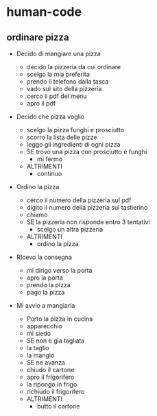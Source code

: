 # human-code
## ordinare pizza

- Decido di mangiare una pizza
  - decido la pizzeria da cui ordinare
  - scelgo la mia preferita 
  - prendo il telefono dalla tasca
  - vado sul sito della pizzeria
  - cerco il pdf del menu
  - apro il pdf
- Decido che pizza voglio
  - scelgo la pizza funghi e prosciutto
  - scorro la lista delle pizze 
  - leggo gli ingredienti di ogni pizza
  - SE trovo una pizza con prosciutto e funghi
    - mi fermo 
  - ALTRIMENTI 
    - continuo 
- Ordino la pizza  
  - cerco il numero della pizzeria sul pdf
  - digito il numero della pizzeria sul tastierino
  - chiamo
  - SE la pizzeria non risponde entro 3 tentativi 
    - scelgo un altra pizzeria 
  - ALTRIMENTI
    - ordino la pizza

- RIcevo la consegna 
  - mi dirigo verso la porta
  - apro la porta
  - prendo la pizza 
  - pago la pizza
- Mi avvio a mangiarla 
  - Porto la pizza in cucina 
  - apparecchio
  - mi siedo
  - SE non e gia tagliata 
  - la taglio 
  - la mangio 
  - SE ne avanza 
  - chiudo il cartone
  - apro il frigorifero
  - la ripongo in frigo
  - richiudo il frigorifero
  - ALTRIMENTI 
    - butto il cartone



    


